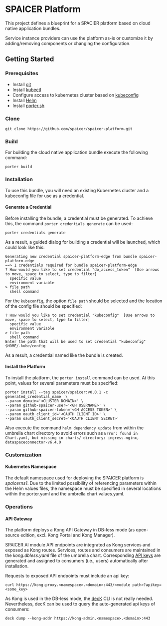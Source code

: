 # SPAICER Platform

This project defines a blueprint for a SPACIER platform based on cloud native application bundles.

Service instance providers can use the platform as-is or customize it by adding/removing components or changing the configuration.

## Getting Started

### Prerequisites

* Install [git](https://git-scm.com/book/en/v2/Getting-Started-Installing-Git)
* Install [kubectl](https://kubernetes.io/docs/tasks/tools/)
* Configure access to kubernetes cluster based on [kubeconfig](https://kubernetes.io/docs/concepts/configuration/organize-cluster-access-kubeconfig/)
* Install [Helm](https://helm.sh/docs/intro/install/)
* Install [porter.sh](https://porter.sh/install/)

### Clone

```
git clone https://github.com/spaicer/spaicer-platform.git
```

### Build

For building the cloud native application bundle execute the following command:

```
porter build
```

### Installation

To use this bundle, you will need an existing Kubernetes cluster and a kubeconfig file for use as a credential.

#### Generate a Credential

Before installing the bundle, a credential must be generated. To achieve this, the command `porter credentials generate` can be used:

```
porter credentials generate
```

As a result, a guided dialog for building a credential will be launched, which could look like this:

```
Generating new credential spaicer-platform-edge from bundle spaicer-platform-edge
==> 1 credentials required for bundle spaicer-platform-edge
? How would you like to set credential "do_access_token"  [Use arrows to move, space to select, type to filter]
  specific value
  environment variable
> file path
  shell command
```

For the `kubeconfig`, the option `file path` should be selected and the location of the config file should be specified:

```
? How would you like to set credential "kubeconfig"  [Use arrows to move, space to select, type to filter]
  specific value
  environment variable
> file path
  shell command
Enter the path that will be used to set credential "kubeconfig" $HOME/.kube/config
```

As a result, a credential named like the bundle is created. 

#### Install the Platform

To install the platform, the `porter install` command can be used. At this point, values for several parameters must be specified:

```
porter install --tag spaicer/spaicer:v0.0.1 -c generated_credential_name  \
--param domain='<CLUSTER DOMAIN>' \
--param github-spaicer-user='<GH USERNAME>' \
--param github-spaicer-token='<GH ACCESS TOKEN>' \
--param oauth_client_id='<OAUTH CLIENT ID>' \
--param oauth_client_secret='<OAUTH CLIENT SECRET>'
```

Also execute the command `helm dependency update` from within the umbrella chart directory to avoid errors such as `Error: found in Chart.yaml, but missing in charts/ directory: ingress-nginx, dataspaceconnector-v6.4.0`

### Customization

#### Kubernetes Namespace

The default namespace used for deploying the SPAICER platform is *spaicerns1*.
Due to the limited possibility of referencing parameters within the Helm values files, the namespace must be specified in several locations within the porter.yaml
and the umbrella chart values.yaml.

### Operations

#### API Gateway

The platform deploys a Kong API Gateway in DB-less mode (as open-source edition, excl. Kong Portal and Kong Manager).

SPAICER AI module API endpoints are integrated as Kong services and exposed as Kong routes.
Services, routes and consumers are maintained in the *kong.dbless.yaml* file of the umbrella chart.
Corresponding [API keys](https://docs.konghq.com/hub/kong-inc/key-auth/) are generated and assigned to consumers (i.e., users) automatically after installation.

Requests to exposed API endpoints must include an api key:

```
curl https://kong-proxy.<namespace>.<domain>:443/<module path>?apikey=<some_key>
```

As Kong is used in the DB-less mode, the [decK](https://docs.konghq.com/deck/) CLI is not really needed.
Nevertheless, decK can be used to query the auto-generated api keys of consumers:

```
deck dump --kong-addr https://kong-admin.<namespace>.<domain>:443
```